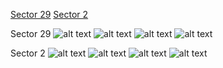 [Sector 29](#sector29)
[Sector 2](#sector2)

<a name = "sector29"></a>
Sector 29
![alt text](/images/WASP-020_Sector_29/WASP-020_Sector_29_a_TimeSeries.png)
![alt text](/images/WASP-020_Sector_29/WASP-020_Sector_29_b_FoldedLightCurve.png)
![alt text](/images/WASP-020_Sector_29/WASP-020_Sector_29_b_IndividualTransitsWithFit.png)
![alt text](/images/WASP-020_Sector_29/WASP-020_Sector_29_c_TimingResiduals.png)

<a name = "sector2"></a>
Sector 2
![alt text](/images/WASP-020_Sector_2/WASP-020_Sector_2_a_TimeSeries.png)
![alt text](/images/WASP-020_Sector_2/WASP-020_Sector_2_b_FoldedLightCurve.png)
![alt text](/images/WASP-020_Sector_2/WASP-020_Sector_2_b_IndividualTransitsWithFit.png)
![alt text](/images/WASP-020_Sector_2/WASP-020_Sector_2_c_TimingResiduals.png)

